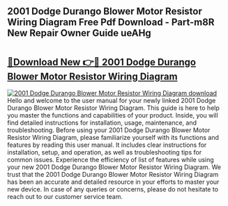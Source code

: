 ## 2001 Dodge Durango Blower Motor Resistor Wiring Diagram Free Pdf Download - Part-m8R New Repair Owner Guide ueAHg

# <h2><a href="http://dftl1mn.blite.top/?on=2001+Dodge+Durango+Blower+Motor+Resistor+Wiring+Diagram">🔗Download New 👉🔴 2001 Dodge Durango Blower Motor Resistor Wiring Diagram</a></h2>

[![2001 Dodge Durango Blower Motor Resistor Wiring Diagram download](https://i.imgur.com/lujVjoI.png)](http://dftl1mn.blite.top/?on=2001+Dodge+Durango+Blower+Motor+Resistor+Wiring+Diagram)
Hello and welcome to the user manual for your newly linked 2001 Dodge Durango Blower Motor Resistor Wiring Diagram. This guide is here to help you master the functions and capabilities of your product. Inside, you will find detailed instructions for installation, usage, maintenance, and troubleshooting. Before using your 2001 Dodge Durango Blower Motor Resistor Wiring Diagram, please familiarize yourself with its functions and features by reading this user manual. It includes clear instructions for installation, setup, and operation, as well as troubleshooting tips for common issues. Experience the efficiency of list of features while using your new 2001 Dodge Durango Blower Motor Resistor Wiring Diagram. We trust that the 2001 Dodge Durango Blower Motor Resistor Wiring Diagram has been an accurate and detailed resource in your efforts to master your new device. In case of any queries or concerns, please do not hesitate to reach out to our customer service team.

